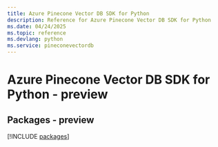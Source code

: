 ```yaml
---
title: Azure Pinecone Vector DB SDK for Python
description: Reference for Azure Pinecone Vector DB SDK for Python
ms.date: 04/24/2025
ms.topic: reference
ms.devlang: python
ms.service: pineconevectordb
---
```

# Azure Pinecone Vector DB SDK for Python - preview
## Packages - preview
[!INCLUDE [packages](pinecone-vector-db-index.md)]